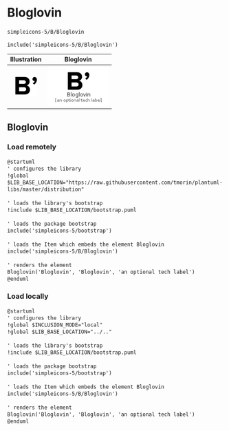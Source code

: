 # Bloglovin


```text
simpleicons-5/B/Bloglovin
```

```text
include('simpleicons-5/B/Bloglovin')
```



| Illustration | Bloglovin |
| :---: | :---: |
| ![illustration for Illustration](../../simpleicons-5/B/Bloglovin.png) | ![illustration for Bloglovin](../../simpleicons-5/B/Bloglovin.Local.png) |




## Bloglovin

### Load remotely
```plantuml
@startuml
' configures the library
!global $LIB_BASE_LOCATION="https://raw.githubusercontent.com/tmorin/plantuml-libs/master/distribution"

' loads the library's bootstrap
!include $LIB_BASE_LOCATION/bootstrap.puml

' loads the package bootstrap
include('simpleicons-5/bootstrap')

' loads the Item which embeds the element Bloglovin
include('simpleicons-5/B/Bloglovin')

' renders the element
Bloglovin('Bloglovin', 'Bloglovin', 'an optional tech label')
@enduml
```

### Load locally
```plantuml
@startuml
' configures the library
!global $INCLUSION_MODE="local"
!global $LIB_BASE_LOCATION="../.."

' loads the library's bootstrap
!include $LIB_BASE_LOCATION/bootstrap.puml

' loads the package bootstrap
include('simpleicons-5/bootstrap')

' loads the Item which embeds the element Bloglovin
include('simpleicons-5/B/Bloglovin')

' renders the element
Bloglovin('Bloglovin', 'Bloglovin', 'an optional tech label')
@enduml
```

